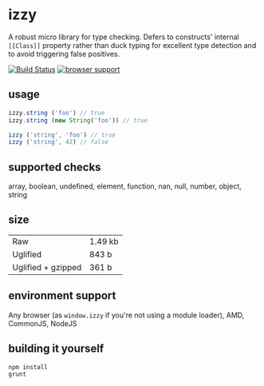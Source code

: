 # izzy

A robust micro library for type checking. Defers to constructs' internal `[[Class]]` property rather than duck typing for excellent type detection and to avoid triggering false positives.

[![Build Status](https://travis-ci.org/eighttrackmind/izzy.png)](https://travis-ci.org/eighttrackmind/izzy.png)
[![browser support](https://ci.testling.com/eighttrackmind/izzy.png)](https://ci.testling.com/eighttrackmind/izzy)

## usage

```js
izzy.string ('foo') // true
izzy.string (new String('foo')) // true

izzy ('string', 'foo') // true
izzy ('string', 42) // false
```

## supported checks

array, boolean, undefined, element, function, nan, null, number, object, string

## size

|						|				|
|-----------------------|---------------|
| Raw					| 1.49 kb		|
| Uglified				| 843 b			|
| Uglified + gzipped	| 361 b			|

## environment support

Any browser (as `window.izzy` if you're not using a module loader), AMD, CommonJS, NodeJS

## building it yourself

```bash
npm install
grunt
```